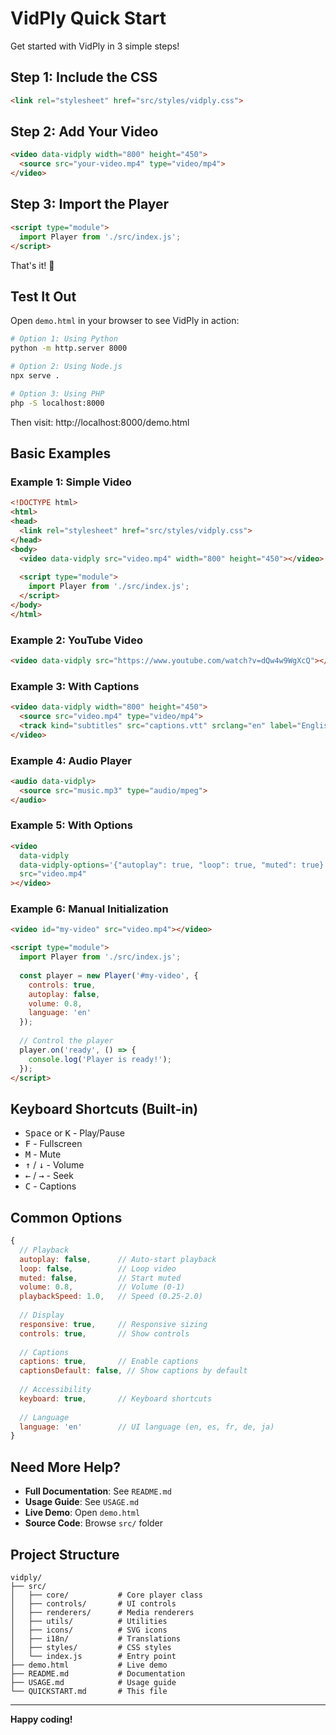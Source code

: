 # VidPly Quick Start

Get started with VidPly in 3 simple steps!

## Step 1: Include the CSS

```html
<link rel="stylesheet" href="src/styles/vidply.css">
```

## Step 2: Add Your Video

```html
<video data-vidply width="800" height="450">
  <source src="your-video.mp4" type="video/mp4">
</video>
```

## Step 3: Import the Player

```html
<script type="module">
  import Player from './src/index.js';
</script>
```

That's it! 🎉

## Test It Out

Open `demo.html` in your browser to see VidPly in action:

```bash
# Option 1: Using Python
python -m http.server 8000

# Option 2: Using Node.js
npx serve .

# Option 3: Using PHP
php -S localhost:8000
```

Then visit: http://localhost:8000/demo.html

## Basic Examples

### Example 1: Simple Video

```html
<!DOCTYPE html>
<html>
<head>
  <link rel="stylesheet" href="src/styles/vidply.css">
</head>
<body>
  <video data-vidply src="video.mp4" width="800" height="450"></video>
  
  <script type="module">
    import Player from './src/index.js';
  </script>
</body>
</html>
```

### Example 2: YouTube Video

```html
<video data-vidply src="https://www.youtube.com/watch?v=dQw4w9WgXcQ"></video>
```

### Example 3: With Captions

```html
<video data-vidply width="800" height="450">
  <source src="video.mp4" type="video/mp4">
  <track kind="subtitles" src="captions.vtt" srclang="en" label="English">
</video>
```

### Example 4: Audio Player

```html
<audio data-vidply>
  <source src="music.mp3" type="audio/mpeg">
</audio>
```

### Example 5: With Options

```html
<video 
  data-vidply 
  data-vidply-options='{"autoplay": true, "loop": true, "muted": true}'
  src="video.mp4"
></video>
```

### Example 6: Manual Initialization

```html
<video id="my-video" src="video.mp4"></video>

<script type="module">
  import Player from './src/index.js';
  
  const player = new Player('#my-video', {
    controls: true,
    autoplay: false,
    volume: 0.8,
    language: 'en'
  });
  
  // Control the player
  player.on('ready', () => {
    console.log('Player is ready!');
  });
</script>
```

## Keyboard Shortcuts (Built-in)

- <kbd>Space</kbd> or <kbd>K</kbd> - Play/Pause
- <kbd>F</kbd> - Fullscreen
- <kbd>M</kbd> - Mute
- <kbd>↑</kbd> / <kbd>↓</kbd> - Volume
- <kbd>←</kbd> / <kbd>→</kbd> - Seek
- <kbd>C</kbd> - Captions

## Common Options

```javascript
{
  // Playback
  autoplay: false,      // Auto-start playback
  loop: false,          // Loop video
  muted: false,         // Start muted
  volume: 0.8,          // Volume (0-1)
  playbackSpeed: 1.0,   // Speed (0.25-2.0)
  
  // Display
  responsive: true,     // Responsive sizing
  controls: true,       // Show controls
  
  // Captions
  captions: true,       // Enable captions
  captionsDefault: false, // Show captions by default
  
  // Accessibility
  keyboard: true,       // Keyboard shortcuts
  
  // Language
  language: 'en'        // UI language (en, es, fr, de, ja)
}
```

## Need More Help?

- **Full Documentation**: See `README.md`
- **Usage Guide**: See `USAGE.md`
- **Live Demo**: Open `demo.html`
- **Source Code**: Browse `src/` folder

## Project Structure

```
vidply/
├── src/
│   ├── core/           # Core player class
│   ├── controls/       # UI controls
│   ├── renderers/      # Media renderers
│   ├── utils/          # Utilities
│   ├── icons/          # SVG icons
│   ├── i18n/           # Translations
│   ├── styles/         # CSS styles
│   └── index.js        # Entry point
├── demo.html           # Live demo
├── README.md           # Documentation
├── USAGE.md            # Usage guide
└── QUICKSTART.md       # This file
```

---

**Happy coding!**

